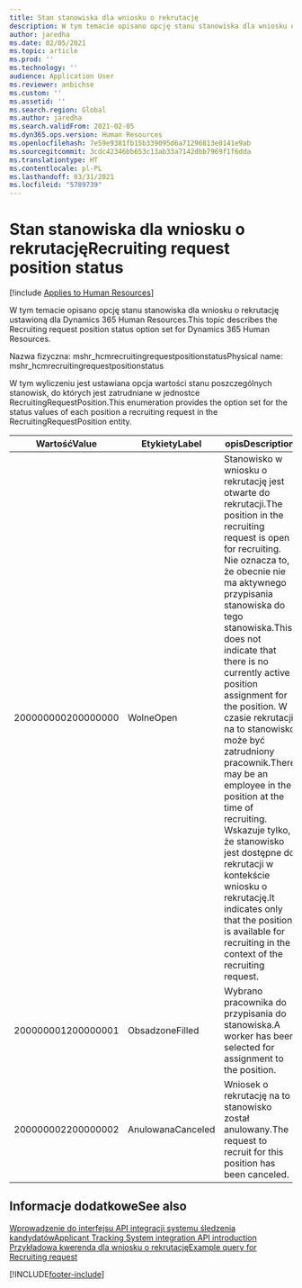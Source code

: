 ```yaml
---
title: Stan stanowiska dla wniosku o rekrutację
description: W tym temacie opisano opcję stanu stanowiska dla wniosku o rekrutację ustawioną dla Dynamics 365 Human Resources.
author: jaredha
ms.date: 02/05/2021
ms.topic: article
ms.prod: ''
ms.technology: ''
audience: Application User
ms.reviewer: anbichse
ms.custom: ''
ms.assetid: ''
ms.search.region: Global
ms.author: jaredha
ms.search.validFrom: 2021-02-05
ms.dyn365.ops.version: Human Resources
ms.openlocfilehash: 7e59e9381fb15b339095d6a71296813e0141e9ab
ms.sourcegitcommit: 3cdc42346bb653c13ab33a7142dbb7969f1f6dda
ms.translationtype: HT
ms.contentlocale: pl-PL
ms.lasthandoff: 03/31/2021
ms.locfileid: "5789739"
---
```

# <a name="recruiting-request-position-status"></a><span data-ttu-id="a95e2-103">Stan stanowiska dla wniosku o rekrutację</span><span class="sxs-lookup"><span data-stu-id="a95e2-103">Recruiting request position status</span></span>

[!include [Applies to Human Resources](../includes/applies-to-hr.md)]

<span data-ttu-id="a95e2-104">W tym temacie opisano opcję stanu stanowiska dla wniosku o rekrutację ustawioną dla Dynamics 365 Human Resources.</span><span class="sxs-lookup"><span data-stu-id="a95e2-104">This topic describes the Recruiting request position status option set for Dynamics 365 Human Resources.</span></span>

<span data-ttu-id="a95e2-105">Nazwa fizyczna: mshr_hcmrecruitingrequestpositionstatus</span><span class="sxs-lookup"><span data-stu-id="a95e2-105">Physical name: mshr_hcmrecruitingrequestpositionstatus</span></span>

<span data-ttu-id="a95e2-106">W tym wyliczeniu jest ustawiana opcja wartości stanu poszczególnych stanowisk, do których jest zatrudniane w jednostce RecruitingRequestPosition.</span><span class="sxs-lookup"><span data-stu-id="a95e2-106">This enumeration provides the option set for the status values of each position a recruiting request in the RecruitingRequestPosition entity.</span></span>

| <span data-ttu-id="a95e2-107">Wartość</span><span class="sxs-lookup"><span data-stu-id="a95e2-107">Value</span></span> | <span data-ttu-id="a95e2-108">Etykiety</span><span class="sxs-lookup"><span data-stu-id="a95e2-108">Label</span></span> | <span data-ttu-id="a95e2-109">opis</span><span class="sxs-lookup"><span data-stu-id="a95e2-109">Description</span></span> |
| --- | --- | --- |
| <span data-ttu-id="a95e2-110">200000000</span><span class="sxs-lookup"><span data-stu-id="a95e2-110">200000000</span></span> | <span data-ttu-id="a95e2-111">Wolne</span><span class="sxs-lookup"><span data-stu-id="a95e2-111">Open</span></span> | <span data-ttu-id="a95e2-112">Stanowisko w wniosku o rekrutację jest otwarte do rekrutacji.</span><span class="sxs-lookup"><span data-stu-id="a95e2-112">The position in the recruiting request is open for recruiting.</span></span> <span data-ttu-id="a95e2-113">Nie oznacza to, że obecnie nie ma aktywnego przypisania stanowiska do tego stanowiska.</span><span class="sxs-lookup"><span data-stu-id="a95e2-113">This does not indicate that there is no currently active position assignment for the position.</span></span> <span data-ttu-id="a95e2-114">W czasie rekrutacji na to stanowisko może być zatrudniony pracownik.</span><span class="sxs-lookup"><span data-stu-id="a95e2-114">There may be an employee in the position at the time of recruiting.</span></span> <span data-ttu-id="a95e2-115">Wskazuje tylko, że stanowisko jest dostępne do rekrutacji w kontekście wniosku o rekrutację.</span><span class="sxs-lookup"><span data-stu-id="a95e2-115">It indicates only that the position is available for recruiting in the context of the recruiting request.</span></span> |
| <span data-ttu-id="a95e2-116">200000001</span><span class="sxs-lookup"><span data-stu-id="a95e2-116">200000001</span></span> | <span data-ttu-id="a95e2-117">Obsadzone</span><span class="sxs-lookup"><span data-stu-id="a95e2-117">Filled</span></span> | <span data-ttu-id="a95e2-118">Wybrano pracownika do przypisania do stanowiska.</span><span class="sxs-lookup"><span data-stu-id="a95e2-118">A worker has been selected for assignment to the position.</span></span> |
| <span data-ttu-id="a95e2-119">200000002</span><span class="sxs-lookup"><span data-stu-id="a95e2-119">200000002</span></span> | <span data-ttu-id="a95e2-120">Anulowana</span><span class="sxs-lookup"><span data-stu-id="a95e2-120">Canceled</span></span> | <span data-ttu-id="a95e2-121">Wniosek o rekrutację na to stanowisko został anulowany.</span><span class="sxs-lookup"><span data-stu-id="a95e2-121">The request to recruit for this position has been canceled.</span></span> |

## <a name="see-also"></a><span data-ttu-id="a95e2-122">Informacje dodatkowe</span><span class="sxs-lookup"><span data-stu-id="a95e2-122">See also</span></span>

[<span data-ttu-id="a95e2-123">Wprowadzenie do interfejsu API integracji systemu śledzenia kandydatów</span><span class="sxs-lookup"><span data-stu-id="a95e2-123">Applicant Tracking System integration API introduction</span></span>](hr-admin-integration-ats-api-introduction.md)<br>
[<span data-ttu-id="a95e2-124">Przykładowa kwerenda dla wniosku o rekrutację</span><span class="sxs-lookup"><span data-stu-id="a95e2-124">Example query for Recruiting request</span></span>](hr-admin-integration-ats-api-recruiting-request-example-query.md)


[!INCLUDE[footer-include](../includes/footer-banner.md)]